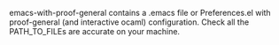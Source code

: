 emacs-with-proof-general contains a .emacs file or Preferences.el with 
proof-general (and interactive ocaml) configuration. Check all the 
PATH_TO_FILEs are accurate on your machine.
